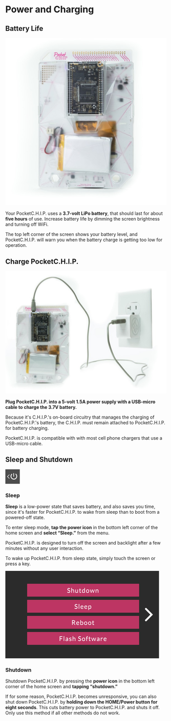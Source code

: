 # Power and Charging

## Battery Life

![Check out that battery](/images/back.jpg)

Your PocketC.H.I.P. uses a **3.7-volt LiPo battery**, that should last for about **five hours** of use. Increase battery life by dimming the screen brightness and turning off WiFi. 

The top left corner of the screen shows your battery level, and PocketC.H.I.P. will warn you when the battery charge is getting too low for operation.

## Charge PocketC.H.I.P.

![Charging PocketC.H.I.P. ](/images/wall-power.jpg)

**Plug PocketC.H.I.P. into a 5-volt 1.5A power supply with a USB-micro cable to charge the 3.7V battery.**

Because it's C.H.I.P.'s on-board circuitry that manages the charging of PocketC.H.I.P.'s battery, the C.H.I.P. must remain attached to PocketC.H.I.P. for battery charging.

PocketC.H.I.P. is compatible with with most cell phone chargers that use a USB-micro cable.

## Sleep and Shutdown

![Power icon](/images/no_scale/power-icon.jpg)

### Sleep

**Sleep** is a low-power state that saves battery, and also saves you time, since it's faster for PocketC.H.I.P. to wake from sleep than to boot from a powered-off state.

To enter sleep mode, **tap the power icon** in the bottom left corner of the home screen and **select “Sleep.”** from the menu. 

PocketC.H.I.P. is designed to turn off the screen and backlight after a few minutes without any user interaction. 

To wake up PocketC.H.I.P. from sleep state, simply touch the screen or press a key.

![Power menu](/images/power-menu.jpg)

### Shutdown

Shutdown PocketC.H.I.P. by pressing the **power icon** in the bottom left corner of the home screen and **tapping “shutdown.”** 

If for some reason, PocketC.H.I.P. becomes unresponsive, you can also shut down PocketC.H.I.P. by **holding down the HOME/Power button for eight seconds**. This cuts battery power to PocketC.H.I.P. and shuts it off. Only use this method if all other methods do not work.

